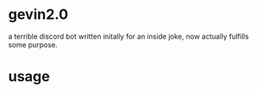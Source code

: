# gevin2.0

a terrible discord bot written initally for an inside joke, now actually fulfills some purpose.

# usage

